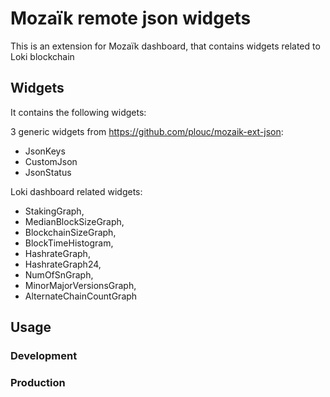 # Mozaïk remote json widgets

This is an extension for Mozaïk dashboard, that contains widgets related to Loki blockchain

## Widgets

It contains the following widgets:

3 generic widgets from https://github.com/plouc/mozaik-ext-json:

- JsonKeys
- CustomJson
- JsonStatus

Loki dashboard related widgets:

- StakingGraph,
- MedianBlockSizeGraph,
- BlockchainSizeGraph,
- BlockTimeHistogram,
- HashrateGraph,
- HashrateGraph24,
- NumOfSnGraph,
- MinorMajorVersionsGraph,
- AlternateChainCountGraph

## Usage

### Development

### Production

